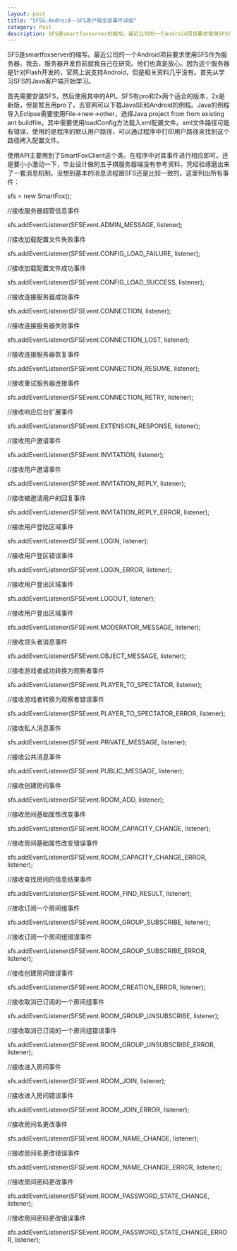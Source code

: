 ```yaml
---
layout: post
title: "SFS&;Android——SFS客户端全部事件详细"
category: Past
description: SFS是smartfoxserver的缩写。最近公司的一个Android项目要求使用SFS作为服务器。我去，服务器开发目前就我自己在研究。他们也真是放心。因为这个服务器是针对Flash开发的，官网上说支持Android，但是相关资料几乎没有。
---
```

SFS是smartfoxserver的缩写。最近公司的一个Android项目要求使用SFS作为服务器。我去，服务器开发目前就我自己在研究。他们也真是放心。因为这个服务器是针对Flash开发的，官网上说支持Android，但是相关资料几乎没有。首先从学习SFS的Java客户端开始学习。



首先需要安装SFS，然后使用其中的API。SFS有pro和2x两个适合的版本，2x是新版，但是暂且用pro了。去官网可以下载JavaSE和Android的例程。Java的例程导入Eclipse需要使用File->new->other，选择Java project from from existing ant buildfile。其中需要使用loadConfig方法载入xml配置文件。xml文件路径可能有错误，使用的是程序的默认用户路径，可以通过程序中打印用户路径来找到这个路径拷入配置文件。

使用API主要用到了SmartFoxClient这个类。在程序中对其事件进行相应即可。还是要小小激动一下，毕业设计做的五子棋服务器端没有参考资料，凭经验琢磨出来了一套消息机制。没想到基本的消息流程跟SFS还是比较一致的。这里列出所有事件：

sfs = new SmartFox();



//接收服务器超管信息事件



sfs.addEventListener(SFSEvent.ADMIN_MESSAGE, listener);



//接收加载配置文件失败事件



sfs.addEventListener(SFSEvent.CONFIG_LOAD_FAILURE, listener);



//接收加载配置文件成功事件



sfs.addEventListener(SFSEvent.CONFIG_LOAD_SUCCESS, listener);



//接收连接服务器成功事件



sfs.addEventListener(SFSEvent.CONNECTION, listener);



//接收连接服务器失败事件



sfs.addEventListener(SFSEvent.CONNECTION_LOST, listener);



//接收连接服务器恢复事件



sfs.addEventListener(SFSEvent.CONNECTION_RESUME, listener);



//接收重试服务器连接事件



sfs.addEventListener(SFSEvent.CONNECTION_RETRY, listener);



//接收响应后台扩展事件



sfs.addEventListener(SFSEvent.EXTENSION_RESPONSE, listener);



//接收用户邀请事件



sfs.addEventListener(SFSEvent.INVITATION, listener);



//接收用户邀请事件



sfs.addEventListener(SFSEvent.INVITATION_REPLY, listener);



//接收被邀请用户的回复事件



sfs.addEventListener(SFSEvent.INVITATION_REPLY_ERROR, listener);



//接收用户登陆区域事件



sfs.addEventListener(SFSEvent.LOGIN, listener);



//接收用户登区错误事件



sfs.addEventListener(SFSEvent.LOGIN_ERROR, listener);



//接收用户登出区域事件



sfs.addEventListener(SFSEvent.LOGOUT, listener);



//接收用户登出区域事件



sfs.addEventListener(SFSEvent.MODERATOR_MESSAGE, listener);



//接收领头者消息事件



sfs.addEventListener(SFSEvent.OBJECT_MESSAGE, listener);



//接收游戏者成功转换为观察者事件



sfs.addEventListener(SFSEvent.PLAYER_TO_SPECTATOR, listener);



//接收游戏者转换为观察者错误事件



sfs.addEventListener(SFSEvent.PLAYER_TO_SPECTATOR_ERROR, listener);



//接收私人消息事件



sfs.addEventListener(SFSEvent.PRIVATE_MESSAGE, listener);



//接收公共消息事件



sfs.addEventListener(SFSEvent.PUBLIC_MESSAGE, listener);



//接收创建房间事件



sfs.addEventListener(SFSEvent.ROOM_ADD, listener);



//接收房间基础属性改变事件



sfs.addEventListener(SFSEvent.ROOM_CAPACITY_CHANGE, listener);



//接收房间基础属性改变错误事件



sfs.addEventListener(SFSEvent.ROOM_CAPACITY_CHANGE_ERROR, listener);



//接收查找房间的信息结果事件



sfs.addEventListener(SFSEvent.ROOM_FIND_RESULT, listener);



//接收订阅一个房间组事件



sfs.addEventListener(SFSEvent.ROOM_GROUP_SUBSCRIBE, listener);



//接收订阅一个房间组错误事件



sfs.addEventListener(SFSEvent.ROOM_GROUP_SUBSCRIBE_ERROR, listener);



//接收创建房间错误事件



sfs.addEventListener(SFSEvent.ROOM_CREATION_ERROR, listener);



//接收取消已订阅的一个房间组事件



sfs.addEventListener(SFSEvent.ROOM_GROUP_UNSUBSCRIBE, listener);



//接收取消已订阅的一个房间组错误事件



sfs.addEventListener(SFSEvent.ROOM_GROUP_UNSUBSCRIBE_ERROR, listener);



//接收进入房间事件



sfs.addEventListener(SFSEvent.ROOM_JOIN, listener);



//接收进入房间错误事件



sfs.addEventListener(SFSEvent.ROOM_JOIN_ERROR, listener);



//接收房间名更改事件



sfs.addEventListener(SFSEvent.ROOM_NAME_CHANGE, listener);



//接收房间名更改错误事件



sfs.addEventListener(SFSEvent.ROOM_NAME_CHANGE_ERROR, listener);



//接收房间密码更改事件



sfs.addEventListener(SFSEvent.ROOM_PASSWORD_STATE_CHANGE, listener);



//接收房间密码更改错误事件



sfs.addEventListener(SFSEvent.ROOM_PASSWORD_STATE_CHANGE_ERROR, listener);

